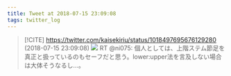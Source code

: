 ```yaml
---
title: Tweet at 2018-07-15 23:09:08
tags: twitter_log
---
```


> [!CITE] https://twitter.com/kaisekiriu/status/1018497695676129280 (2018-07-15 23:09:08)
> ![](https://twitter.com/kaisekiriu/status/1018497695676129280)
> RT @ni075: 個人としては、上階ステム節足を真正と扱っているのもセーフだと思う。lower:upper法を言及しない場合は大体そうなるし…。
